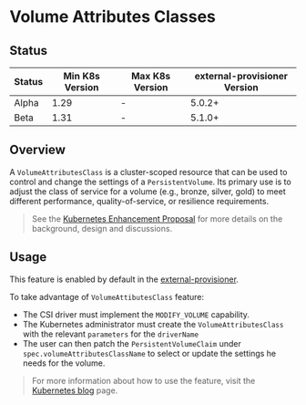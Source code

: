 # Volume Attributes Classes

## Status

Status | Min K8s Version | Max K8s Version | external-provisioner Version
-------|-----------------|-----------------|-----------------------------
Alpha  | 1.29            | -               | 5.0.2+
Beta   | 1.31            | -               | 5.1.0+

## Overview
A `VolumeAttributesClass` is a cluster-scoped resource that can be used to control and change the settings of a `PersistentVolume`.
Its primary use is to adjust the class of service for a volume (e.g., bronze, silver, gold) to meet different performance, quality-of-service, or resilience requirements.

> See the [Kubernetes Enhancement Proposal](https://github.com/kubernetes/enhancements/blob/master/keps/sig-storage/3751-volume-attributes-class/README.md) 
> for more details on the background, design and discussions.

## Usage
This feature is enabled by default in the [external-provisioner](https://github.com/kubernetes-csi/external-provisioner/?tab=readme-ov-file#feature-status).

To take advantage of `VolumeAttibutesClass` feature:
* The CSI driver must implement the `MODIFY_VOLUME` capability.
* The Kubernetes administrator must create the `VolumeAttributesClass` with the relevant `parameters` for the `driverName`
* The user can then patch the `PersistentVolumeClaim` under `spec.volumeAttributesClassName` to select or update the settings he needs for the volume.

> For more information about how to use the feature, visit the [Kubernetes blog](https://kubernetes.io/blog/2024/08/15/kubernetes-1-31-volume-attributes-class/) page. 
